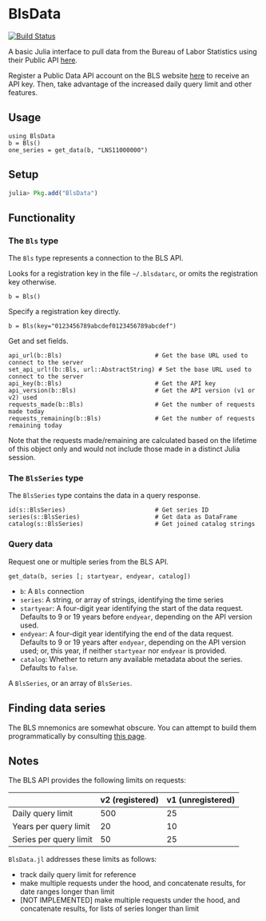 # BlsData
[![Build Status](https://travis-ci.org/micahjsmith/BlsData.jl.svg?branch=master)](https://travis-ci.org/micahjsmith/BlsData.jl)

A basic Julia interface to pull data from the Bureau of Labor Statistics using
their Public API [here](https://www.bls.gov/developers/home.htm).

Register a Public Data API account on the BLS website
[here](https://data.bls.gov/registrationEngine/) to receive an API key. Then, take advantage
of the increased daily query limit and other features.

## Usage

```
using BlsData
b = Bls()
one_series = get_data(b, "LNS11000000")
```

## Setup

```julia
julia> Pkg.add("BlsData")
```

## Functionality

### The `Bls` type
The `Bls` type represents a connection to the BLS API.

Looks for a registration key in the file `~/.blsdatarc`, or omits the registration key otherwise.
```
b = Bls()
```

Specify a registration key directly.
```
b = Bls(key="0123456789abcdef0123456789abcdef")
```

Get and set fields.
```
api_url(b::Bls)                          # Get the base URL used to connect to the server
set_api_url!(b::Bls, url::AbstractString) # Set the base URL used to connect to the server
api_key(b::Bls)                          # Get the API key
api_version(b::Bls)                      # Get the API version (v1 or v2) used
requests_made(b::Bls)                    # Get the number of requests made today
requests_remaining(b::Bls)               # Get the number of requests remaining today
```

Note that the requests made/remaining are calculated based on the lifetime of this object
only and would not include those made in a distinct Julia session.

### The `BlsSeries` type
The `BlsSeries` type contains the data in a query response.

```
id(s::BlsSeries)                         # Get series ID
series(s::BlsSeries)                     # Get data as DataFrame
catalog(s::BlsSeries)                    # Get joined catalog strings
```

### Query data
Request one or multiple series from the BLS API.
```
get_data(b, series [; startyear, endyear, catalog])
```

* `b`: A `Bls` connection
* `series`: A string, or array of strings, identifying the time series
* `startyear`: A four-digit year identifying the start of the data request. Defaults to
    9 or 19 years before `endyear`, depending on the API version used.
* `endyear`: A four-digit year identifying the end of the data request. Defaults to
    9 or 19 years after `endyear`, depending on the API version used; or, this year, if
    neither `startyear` nor `endyear` is provided.
* `catalog`: Whether to return any available metadata about the series. Defaults to `false`.

A `BlsSeries`, or an array of `BlsSeries`.

## Finding data series
The BLS mnemonics are somewhat obscure. You can attempt to build them programmatically by
consulting [this page](https://www.bls.gov/help/hlpforma.htm).

## Notes
The BLS API provides the following limits on requests:

|                        | v2 (registered) | v1 (unregistered) |
| ---                    | ---             | ---               |
| Daily query limit      | 500             | 25                |
| Years per query limit  | 20              | 10                |
| Series per query limit | 50              | 25                |

`BlsData.jl` addresses these limits as follows:
- track daily query limit for reference
- make multiple requests under the hood, and concatenate results, for date ranges longer
  than limit
- [NOT IMPLEMENTED] make multiple requests under the hood, and concatenate results, for lists of series longer
  than limit
